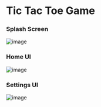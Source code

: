 # Tic Tac Toe Game
### Splash Screen
![image](https://user-images.githubusercontent.com/62868878/118407058-88ba5b80-b69c-11eb-947a-afdb080c08dd.png)

### Home UI
![image](https://user-images.githubusercontent.com/62868878/118407071-94a61d80-b69c-11eb-878e-32400a6285cd.png)
### Settings UI
![image](https://user-images.githubusercontent.com/62868878/118407079-a091df80-b69c-11eb-892a-7dfee18370af.png)



